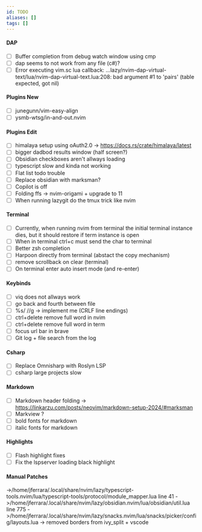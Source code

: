 ```yaml
---
id: TODO
aliases: []
tags: []
---
```


#### DAP 
- [ ] Buffer completion from debug watch window using cmp 
- [ ] dap seems to not work from any file (c#)? 
- [ ] Error executing vim.sc lua callback: ...lazy/nvim-dap-virtual-text/lua/nvim-dap-virtual-text.lua:208: bad argument #1 to 'pairs' (table expected, got nil) 

#### Plugins New 
- [ ] junegunn/vim-easy-align 
- [ ] ysmb-wtsg/in-and-out.nvim 

#### Plugins Edit 
- [ ] himalaya setup using oAuth2.0 -> https://docs.rs/crate/himalaya/latest 
- [ ] bigger dadbod results window (half screen?) 
- [ ] Obsidian checkboxes aren't allways loading 
- [ ] typescript slow and kinda not working 
- [ ] Flat list todo trouble 
- [ ] Replace obsidian with marksman? 
- [ ] Copilot is off 
- [ ] Folding ffs -> nvim-origami + upgrade to 11 
- [ ] When running lazygit do the tmux trick like nvim 

#### Terminal 
- [ ] Currently, when running nvim from terminal the initial terminal instance dies, but it should restore if term instance is open 
- [ ] When in terminal ctrl+c must send the char to terminal 
- [ ] Better zsh completion 
- [ ] Harpoon directly from terminal (abstact the copy mechanism) 
- [ ] remove scrollback on clear (terminal) 
- [ ] On terminal enter auto insert mode (and re-enter) 

#### Keybinds 
- [ ] viq does not allways work 
- [ ] go back and fourth between file 
- [ ] %s///g  -> implement me (CRLF line endings) 
- [ ] ctrl+delete remove full word in nvim 
- [ ] ctrl+delete remove full word in term 
- [ ] focus url bar in brave 
- [ ] Git log + file search from the log 

#### Csharp 
- [ ] Replace Omnisharp with Roslyn LSP 
- [ ] csharp large projects slow 

#### Markdown 
- [ ] Markdown header folding -> https://linkarzu.com/posts/neovim/markdown-setup-2024/#marksman 
- [ ] Markview ?
- [ ] bold fonts for markdown 
- [ ] italic fonts for markdown 

#### Highlights 
- [ ] Flash highlight fixes 
- [ ] Fix the lspserver loading black highlight 

#### Manual Patches
->/home/jferrara/.local/share/nvim/lazy/typescript-tools.nvim/lua/typescript-tools/protocol/module_mapper.lua line 41
->/home/jferrara/.local/share/nvim/lazy/obsidian.nvim/lua/obsidian/util.lua line 775
->/home/jferrara/.local/share/nvim/lazy/snacks.nvim/lua/snacks/picker/config/layouts.lua -> removed borders from ivy_split + vscode
